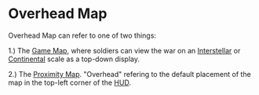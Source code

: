 # Overhead Map

Overhead Map can refer to one of two things:

1.) The [Game Map](Map.md), where soldiers can view the war on an
[Interstellar](Interstellar_Map.md) or [Continental](Continental_Map.md)
scale as a top-down display.

2.) The [Proximity Map](Proximity_Map.md). "Overhead" refering to the default
placement of the map in the top-left corner of the
[HUD](Heads-up_Display.md).
